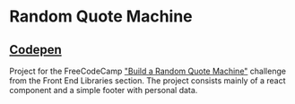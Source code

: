 # Random Quote Machine

 ## [Codepen](https://codepen.io/lezojeda/full/oKgOvE)

Project for the FreeCodeCamp ["Build a Random Quote Machine"](https://learn.freecodecamp.org/front-end-libraries/front-end-libraries-projects/build-a-random-quote-machine) challenge from the Front End Libraries section. The project consists mainly of a react component and a simple footer with personal data. 

